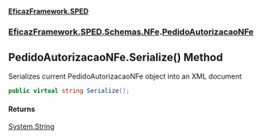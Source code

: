 #### [EficazFramework.SPED](EficazFrameworkSPED.md 'EficazFramework SPED')
### [EficazFramework.SPED.Schemas.NFe](EficazFramework.SPED.Schemas.NFe.md 'EficazFramework.SPED.Schemas.NFe').[PedidoAutorizacaoNFe](EficazFramework.SPED.Schemas.NFe/PedidoAutorizacaoNFe.md 'EficazFramework.SPED.Schemas.NFe.PedidoAutorizacaoNFe')

## PedidoAutorizacaoNFe.Serialize() Method

Serializes current PedidoAutorizacaoNFe object into an XML document

```csharp
public virtual string Serialize();
```

#### Returns
[System.String](https://docs.microsoft.com/en-us/dotnet/api/System.String 'System.String')